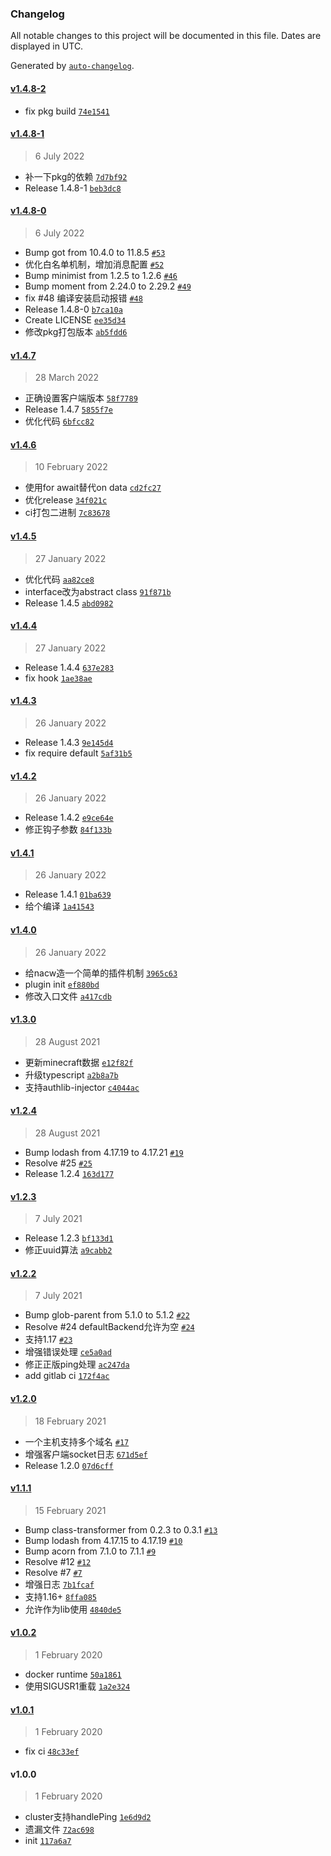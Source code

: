 ### Changelog

All notable changes to this project will be documented in this file. Dates are displayed in UTC.

Generated by [`auto-changelog`](https://github.com/CookPete/auto-changelog).

#### [v1.4.8-2](https://github.com/bangbang93/minecraft-proxy/compare/v1.4.8-1...v1.4.8-2)

- fix pkg build [`74e1541`](https://github.com/bangbang93/minecraft-proxy/commit/74e1541ea78ed362667477fe6e03ff503a8099aa)

#### [v1.4.8-1](https://github.com/bangbang93/minecraft-proxy/compare/v1.4.8-0...v1.4.8-1)

> 6 July 2022

- 补一下pkg的依赖 [`7d7bf92`](https://github.com/bangbang93/minecraft-proxy/commit/7d7bf92efd328e9c2571656763f056aba58b2932)
- Release 1.4.8-1 [`beb3dc8`](https://github.com/bangbang93/minecraft-proxy/commit/beb3dc8e2a490cf69a595cb20e1a785bba64390c)

#### [v1.4.8-0](https://github.com/bangbang93/minecraft-proxy/compare/v1.4.7...v1.4.8-0)

> 6 July 2022

- Bump got from 10.4.0 to 11.8.5 [`#53`](https://github.com/bangbang93/minecraft-proxy/pull/53)
- 优化白名单机制，增加消息配置 [`#52`](https://github.com/bangbang93/minecraft-proxy/pull/52)
- Bump minimist from 1.2.5 to 1.2.6 [`#46`](https://github.com/bangbang93/minecraft-proxy/pull/46)
- Bump moment from 2.24.0 to 2.29.2 [`#49`](https://github.com/bangbang93/minecraft-proxy/pull/49)
- fix #48 编译安装启动报错 [`#48`](https://github.com/bangbang93/minecraft-proxy/issues/48)
- Release 1.4.8-0 [`b7ca10a`](https://github.com/bangbang93/minecraft-proxy/commit/b7ca10acc8d1b534c0dc9b5d816ad7e9ad8affbb)
- Create LICENSE [`ee35d34`](https://github.com/bangbang93/minecraft-proxy/commit/ee35d34b542da776e6e3494a82817c329c5cee65)
- 修改pkg打包版本 [`ab5fdd6`](https://github.com/bangbang93/minecraft-proxy/commit/ab5fdd655b50d7192473440917ec1f99ba4e4c7e)

#### [v1.4.7](https://github.com/bangbang93/minecraft-proxy/compare/v1.4.6...v1.4.7)

> 28 March 2022

- 正确设置客户端版本 [`58f7789`](https://github.com/bangbang93/minecraft-proxy/commit/58f7789b9c13cfb9fcca185f42b3f3ed6b614c43)
- Release 1.4.7 [`5855f7e`](https://github.com/bangbang93/minecraft-proxy/commit/5855f7ed4ddb0d4cd56577a55eccc650a8e05c7d)
- 优化代码 [`6bfcc82`](https://github.com/bangbang93/minecraft-proxy/commit/6bfcc8291448593177c8cc7d52bcdba6f8ac3d76)

#### [v1.4.6](https://github.com/bangbang93/minecraft-proxy/compare/v1.4.5...v1.4.6)

> 10 February 2022

- 使用for await替代on data [`cd2fc27`](https://github.com/bangbang93/minecraft-proxy/commit/cd2fc2747b1aaab587a73cc704fa5956809496c9)
- 优化release [`34f021c`](https://github.com/bangbang93/minecraft-proxy/commit/34f021ca0f433de8e78abf03e3722a471b0c7bad)
- ci打包二进制 [`7c83678`](https://github.com/bangbang93/minecraft-proxy/commit/7c83678c7cb9810ab7292fb2796055cd7f26cf9d)

#### [v1.4.5](https://github.com/bangbang93/minecraft-proxy/compare/v1.4.4...v1.4.5)

> 27 January 2022

- 优化代码 [`aa82ce8`](https://github.com/bangbang93/minecraft-proxy/commit/aa82ce84b3d56d82030fb17ec4c28f14b950cfae)
- interface改为abstract class [`91f871b`](https://github.com/bangbang93/minecraft-proxy/commit/91f871b3df59186693af147a08c852e5d20c1d8b)
- Release 1.4.5 [`abd0982`](https://github.com/bangbang93/minecraft-proxy/commit/abd0982b5edd1f8503f1b7caae892ce5b972dbd3)

#### [v1.4.4](https://github.com/bangbang93/minecraft-proxy/compare/v1.4.3...v1.4.4)

> 27 January 2022

- Release 1.4.4 [`637e283`](https://github.com/bangbang93/minecraft-proxy/commit/637e2831a6b97d67d5988fb3d086911374e7dfbc)
- fix hook [`1ae38ae`](https://github.com/bangbang93/minecraft-proxy/commit/1ae38aed03bbf1ac05032278e4b800786bf70620)

#### [v1.4.3](https://github.com/bangbang93/minecraft-proxy/compare/v1.4.2...v1.4.3)

> 26 January 2022

- Release 1.4.3 [`9e145d4`](https://github.com/bangbang93/minecraft-proxy/commit/9e145d414b1045911c3b27459aa305b31c2447da)
- fix require default [`5af31b5`](https://github.com/bangbang93/minecraft-proxy/commit/5af31b56078dc7934d2c43615445c01c65b51c30)

#### [v1.4.2](https://github.com/bangbang93/minecraft-proxy/compare/v1.4.1...v1.4.2)

> 26 January 2022

- Release 1.4.2 [`e9ce64e`](https://github.com/bangbang93/minecraft-proxy/commit/e9ce64eaf78b925cdf158f6ffe0514170c8712b4)
- 修正钩子参数 [`84f133b`](https://github.com/bangbang93/minecraft-proxy/commit/84f133bea6fff585c93869c21ece64ef11010886)

#### [v1.4.1](https://github.com/bangbang93/minecraft-proxy/compare/v1.4.0...v1.4.1)

> 26 January 2022

- Release 1.4.1 [`01ba639`](https://github.com/bangbang93/minecraft-proxy/commit/01ba6395299e6a1e55df6c5a1ae6aebd75887c5e)
- 给个编译 [`1a41543`](https://github.com/bangbang93/minecraft-proxy/commit/1a4154391bc9a0ae4d904c34140d2aa2b6b46688)

#### [v1.4.0](https://github.com/bangbang93/minecraft-proxy/compare/v1.3.0...v1.4.0)

> 26 January 2022

- 给nacw造一个简单的插件机制 [`3965c63`](https://github.com/bangbang93/minecraft-proxy/commit/3965c63cce1b9591d583e8021a743469f38b842e)
- plugin init [`ef880bd`](https://github.com/bangbang93/minecraft-proxy/commit/ef880bd29ebea2956bc05e0c002f8c95bea667a6)
- 修改入口文件 [`a417cdb`](https://github.com/bangbang93/minecraft-proxy/commit/a417cdb6d394eb72e5128e57c6f4b05581099572)

#### [v1.3.0](https://github.com/bangbang93/minecraft-proxy/compare/v1.2.4...v1.3.0)

> 28 August 2021

- 更新minecraft数据 [`e12f82f`](https://github.com/bangbang93/minecraft-proxy/commit/e12f82f4d0a0d775039dcb5a87c98f38af56265a)
- 升级typescript [`a2b8a7b`](https://github.com/bangbang93/minecraft-proxy/commit/a2b8a7b91576039dd3c9a18b63e4f0fe012bca8a)
- 支持authlib-injector [`c4044ac`](https://github.com/bangbang93/minecraft-proxy/commit/c4044acca5f364868f88e2f11e3fb12d43246090)

#### [v1.2.4](https://github.com/bangbang93/minecraft-proxy/compare/v1.2.3...v1.2.4)

> 28 August 2021

- Bump lodash from 4.17.19 to 4.17.21 [`#19`](https://github.com/bangbang93/minecraft-proxy/pull/19)
- Resolve #25 [`#25`](https://github.com/bangbang93/minecraft-proxy/issues/25)
- Release 1.2.4 [`163d177`](https://github.com/bangbang93/minecraft-proxy/commit/163d1774975672137363def5e3efb3e6e4bf8279)

#### [v1.2.3](https://github.com/bangbang93/minecraft-proxy/compare/v1.2.2...v1.2.3)

> 7 July 2021

- Release 1.2.3 [`bf133d1`](https://github.com/bangbang93/minecraft-proxy/commit/bf133d11ea4f88a3bf7e4411c85e10e6dd67b467)
- 修正uuid算法 [`a9cabb2`](https://github.com/bangbang93/minecraft-proxy/commit/a9cabb28cb55b103f368f0a625c2a219e978a5f4)

#### [v1.2.2](https://github.com/bangbang93/minecraft-proxy/compare/v1.2.0...v1.2.2)

> 7 July 2021

- Bump glob-parent from 5.1.0 to 5.1.2 [`#22`](https://github.com/bangbang93/minecraft-proxy/pull/22)
- Resolve #24 defaultBackend允许为空 [`#24`](https://github.com/bangbang93/minecraft-proxy/issues/24)
- 支持1.17 [`#23`](https://github.com/bangbang93/minecraft-proxy/issues/23)
- 增强错误处理 [`ce5a0ad`](https://github.com/bangbang93/minecraft-proxy/commit/ce5a0ad20a9074334d1126dc33f76d3232dfcf54)
- 修正正版ping处理 [`ac247da`](https://github.com/bangbang93/minecraft-proxy/commit/ac247daab1946a57d5587fa8f7a6e67d8a491963)
- add gitlab ci [`172f4ac`](https://github.com/bangbang93/minecraft-proxy/commit/172f4ac4e70ad59682a9aac9f7862d61658551ab)

#### [v1.2.0](https://github.com/bangbang93/minecraft-proxy/compare/v1.1.1...v1.2.0)

> 18 February 2021

- 一个主机支持多个域名 [`#17`](https://github.com/bangbang93/minecraft-proxy/issues/17)
- 增强客户端socket日志 [`671d5ef`](https://github.com/bangbang93/minecraft-proxy/commit/671d5ef425019be33ccd659ad95e3747fd616d55)
- Release 1.2.0 [`07d6cff`](https://github.com/bangbang93/minecraft-proxy/commit/07d6cff27f6179ebddb24ca4af0cc661a13a59d4)

#### [v1.1.1](https://github.com/bangbang93/minecraft-proxy/compare/v1.0.2...v1.1.1)

> 15 February 2021

- Bump class-transformer from 0.2.3 to 0.3.1 [`#13`](https://github.com/bangbang93/minecraft-proxy/pull/13)
- Bump lodash from 4.17.15 to 4.17.19 [`#10`](https://github.com/bangbang93/minecraft-proxy/pull/10)
- Bump acorn from 7.1.0 to 7.1.1 [`#9`](https://github.com/bangbang93/minecraft-proxy/pull/9)
- Resolve #12 [`#12`](https://github.com/bangbang93/minecraft-proxy/issues/12)
- Resolve #7 [`#7`](https://github.com/bangbang93/minecraft-proxy/issues/7)
- 增强日志 [`7b1fcaf`](https://github.com/bangbang93/minecraft-proxy/commit/7b1fcafecb7161fdc6904a5d0474a8db954da543)
- 支持1.16+ [`8ffa085`](https://github.com/bangbang93/minecraft-proxy/commit/8ffa0850e910d6775032097b63756c06b7e841b1)
- 允许作为lib使用 [`4840de5`](https://github.com/bangbang93/minecraft-proxy/commit/4840de5a2e7b7b61271685bdb1df072ae15f9697)

#### [v1.0.2](https://github.com/bangbang93/minecraft-proxy/compare/v1.0.1...v1.0.2)

> 1 February 2020

- docker runtime [`50a1861`](https://github.com/bangbang93/minecraft-proxy/commit/50a18617c3349fdb6f4f520db3f2f54d169fea8e)
- 使用SIGUSR1重载 [`1a2e324`](https://github.com/bangbang93/minecraft-proxy/commit/1a2e32411db25ce325769c45dcca384b9391cbe2)

#### [v1.0.1](https://github.com/bangbang93/minecraft-proxy/compare/v1.0.0...v1.0.1)

> 1 February 2020

- fix ci [`48c33ef`](https://github.com/bangbang93/minecraft-proxy/commit/48c33ef0f0c1064c56e55625a4a23c0a0cb8b94f)

#### v1.0.0

> 1 February 2020

- cluster支持handlePing [`1e6d9d2`](https://github.com/bangbang93/minecraft-proxy/commit/1e6d9d2322ba9d8b328fda9ce8819f999d9a0bd1)
- 遗漏文件 [`72ac698`](https://github.com/bangbang93/minecraft-proxy/commit/72ac6981698d8fdc30025a37d3a3a3ec06fe76c2)
- init [`117a6a7`](https://github.com/bangbang93/minecraft-proxy/commit/117a6a7485a0fe9b286b24a76b93f9c3c5f8efd5)
